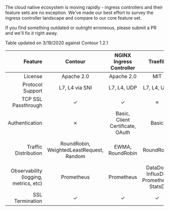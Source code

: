 The cloud native ecosystem is moving rapidly - ingress controllers and their feature sets are no exception.
We've made our best effort to survey the ingress controller landscape and compare to our core feature set.

If you find something outdated or outright erroneous, please submit a PR and we'll fix it right away.

Table updated on 3/19/2020 against Contour 1.2.1

| Feature                                                | Contour                                  | NGINX Ingress Controller         | Traefik                               | Istio Ingress                            | Ambassador                                 |
| -------------:                                         | :-------------------------------------:  | :------------------------------: | :-----------------------------------: | :--------------------------------------: | :----------------------------------------: |
| License                                                | Apache 2.0                               | Apache 2.0                       | MIT                                   | Apache 2.0                               | Apache 2.0                                 |
| Protocol Support                                       | L7, L4 via SNI                           | L7, L4, UDP                      | L7, L4, UDP                           | L7, L4                                   | L7, L4                                     |
| TCP SSL Passthrough                                    | ✓                                        | ✓                                | ✗                                     | ✓                                        | ✓                                          |
| Authentication                                         | ✗                                        | Basic, Client Certificate, OAuth | Basic                                 | JWT                                      | Basic, OAuth                               |
| Traffic Distribution                                   | RoundRobin, WeightedLeastRequest, Random | EWMA, RoundRobin                 | RoundRobin                            | RoundRobin, WeightedLeastRequest, Random | RoundRobin, LeastRequest, RingHash, Maglev |
| Observability (logging, metrics, etc)                  | Prometheus                               | Prometheus                       | DataDog, InfluxDB, Prometheus, StatsD | Prometheus                               | Prometheus, StatsD                         | 
| SSL Termination                                        | ✓                                        | ✓                                | ✓                                     | ✓                                        | ✓                                          | 
